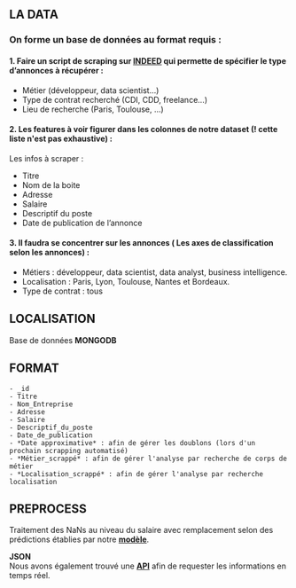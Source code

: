 ## LA DATA

### On forme un base de données au format requis : 

#### 1. Faire un script de scraping sur **[INDEED](https://www.indeed.fr/)**  qui permette de spécifier le type d’annonces à récupérer :
-	Métier (développeur, data scientist…)
-	Type de contrat recherché (CDI, CDD, freelance…)
-	Lieu de recherche (Paris, Toulouse, …)

#### 2. Les features à voir figurer dans les colonnes de notre dataset (! cette liste n'est pas exhaustive) :
Les infos à scraper :
-	Titre
-	Nom de la boite
-	Adresse
-	Salaire
-	Descriptif du poste
-	Date de publication de l’annonce

#### 3. Il faudra se concentrer sur les annonces ( Les axes de classification selon les annonces) : 
-	Métiers : développeur, data scientist, data analyst, business intelligence.
-	Localisation : Paris, Lyon, Toulouse, Nantes et Bordeaux.
-	Type de contrat : tous

## LOCALISATION

Base de données **MONGODB**

## FORMAT 

 ```
- _id	
- Titre	
- Nom_Entreprise 
- Adresse	
- Salaire	
- Descriptif_du_poste	
- Date_de_publication	
- *Date approximative* : afin de gérer les doublons (lors d'un prochain scrapping automatisé)
- *Métier_scrappé* : afin de gérer l'analyse par recherche de corps de métier
- *Localisation_scrappé* : afin de gérer l'analyse par recherche localisation
```

## PREPROCESS

Traitement des NaNs au niveau du salaire avec remplacement selon des prédictions établies par notre **[modèle](https://github.com/marie-phu-qui/INDEED-SALARY/tree/master/modele/prediction)**.

**JSON**  
Nous avons également trouvé une **[API](https://opensource.indeedeng.io/api-documentation/)** afin de requester les informations en temps réel.
